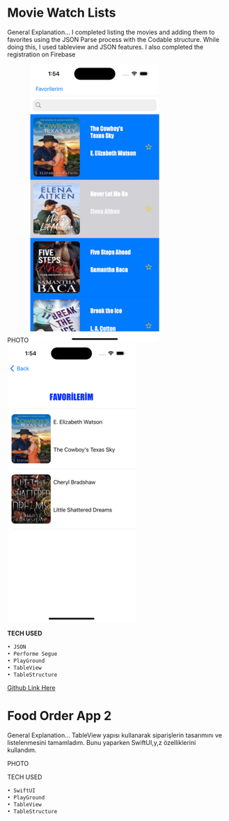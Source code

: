 # Movie Watch Lists

General Explanation... I completed listing the movies and adding them to favorites using the JSON Parse process with the Codable structure. While doing this, I used tableview and JSON features. I also completed the registration on Firebase


PHOTO
![alt text](https://github.com/Eren3567/Swift_Task/blob/main/imagess/Simulator%20Screenshot%20-%20iPhone%2015%20(1).png) ![alt text](https://github.com/Eren3567/Swift_Task/blob/main/imagess/Simulator%20Screenshot%20-%20iPhone%2015.png)



__TECH USED__ 

    • JSON
    • Performe Segue
    • PlayGround
    • TableView
    • TableStructure 

[Github Link Here](https://github.com/Eren3567/Swift_Task/tree/main/CaseStudy1)

# Food Order App 2 

General Explanation... TableView yapısı kullanarak siparişlerin tasarımını ve listelenmesini tamamladım. Bunu yaparken SwiftUI,y,z özelliklerini kullandım. 


PHOTO

TECH USED  

    • SwiftUI
    • PlayGround
    • TableView
    • TableStructure 
